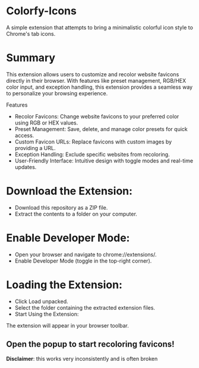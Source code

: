 # Colorfy-Icons
A simple extension that attempts to bring a minimalistic colorful icon style to Chrome's tab icons.

# Summary
This extension allows users to customize and recolor website favicons directly in their browser. With features like preset management, RGB/HEX color input, and exception handling, this extension provides a seamless way to personalize your browsing experience.

Features
- Recolor Favicons: Change website favicons to your preferred color using RGB or HEX values.
- Preset Management: Save, delete, and manage color presets for quick access.
- Custom Favicon URLs: Replace favicons with custom images by providing a URL.
- Exception Handling: Exclude specific websites from recoloring.
- User-Friendly Interface: Intuitive design with toggle modes and real-time updates.

# Download the Extension:

- Download this repository as a ZIP file.
- Extract the contents to a folder on your computer.
# Enable Developer Mode:

- Open your browser and navigate to chrome://extensions/.
- Enable Developer Mode (toggle in the top-right corner).
# Loading the Extension:

- Click Load unpacked.
- Select the folder containing the extracted extension files.
- Start Using the Extension:

The extension will appear in your browser toolbar.

Open the popup to start recoloring favicons!
---
**Disclaimer**: this works very inconsistently and is often broken
